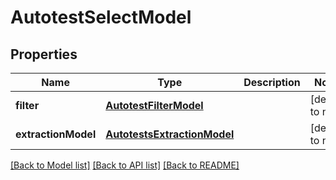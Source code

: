 # AutotestSelectModel
## Properties

| Name | Type | Description | Notes |
|------------ | ------------- | ------------- | -------------|
| **filter** | [**AutotestFilterModel**](AutotestFilterModel.md) |  | [default to null] |
| **extractionModel** | [**AutotestsExtractionModel**](AutotestsExtractionModel.md) |  | [default to null] |

[[Back to Model list]](../README.md#documentation-for-models) [[Back to API list]](../README.md#documentation-for-api-endpoints) [[Back to README]](../README.md)

